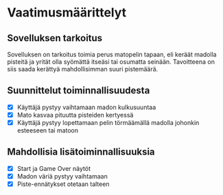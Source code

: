 # Vaatimusmäärittelyt

## Sovelluksen tarkoitus
Sovelluksen on tarkoitus toimia perus matopelin tapaan, eli keräät madolla pisteitä ja yrität olla syömättä itseäsi tai osumatta seinään.
Tavoitteena on siis saada kerättyä mahdollisimman suuri pistemäärä.

## Suunnittelut toiminnallisuudesta
- [x] Käyttäjä pystyy vaihtamaan madon kulkusuuntaa
- [x] Mato kasvaa pituutta pisteiden kertyessä
- [x] Käyttäjä pystyy lopettamaan pelin törmäämällä madolla johonkin esteeseen tai matoon

## Mahdollisia lisätoiminnallisuuksia
- [x] Start ja Game Over näytöt
- [x] Madon väriä pystyy vaihtamaan
- [x] Piste-ennätykset otetaan talteen
